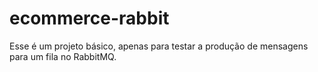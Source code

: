 # ecommerce-rabbit
Esse é um projeto básico, apenas para testar a produção de mensagens para um fila no RabbitMQ.
